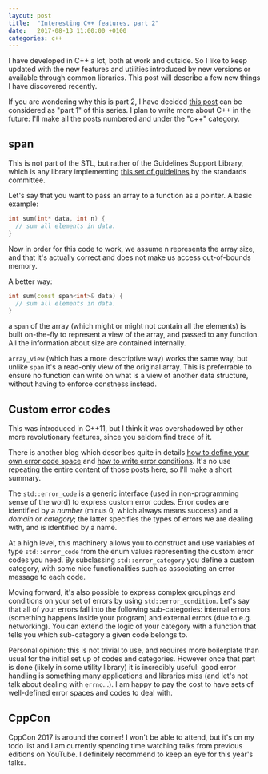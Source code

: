 ```yaml
---
layout: post
title:  "Interesting C++ features, part 2"
date:   2017-08-13 11:00:00 +0100
categories: c++
---
```


I have developed in C++ a lot, both at work and outside. So I like to keep updated with the new features and utilities introduced by
new versions or available through common libraries. This post will describe a few new things I have discovered recently.

If you are wondering why this is part 2, I have decided [this post](https://shainer.github.io/c++/opensource/2016/11/13/cpp-errors.html) can be
considered as "part 1" of this series. I plan to write more about C++ in the future: I'll make all the posts numbered and under the
"c++" category.

## span

This is not part of the STL, but rather of the Guidelines Support Library, which is any library implementing [this set of guidelines](
https://github.com/isocpp/CppCoreGuidelines/blob/master/CppCoreGuidelines.md) by the standards committee.

Let's say that you want to pass an array to a function as a pointer. A basic example:

```cpp
int sum(int* data, int n) {
  // sum all elements in data.
}
```

Now in order for this code to work, we assume n represents the array size, and that it's
actually correct and does not make us access out-of-bounds memory.

A better way:

```cpp
int sum(const span<int>& data) {
  // sum all elements in data.
}
```

a ```span``` of the array (which might or might not contain all the elements) is built on-the-fly to
represent a view of the array, and passed to any function. All the information about size are contained
internally.

```array_view``` (which has a more descriptive way) works the same way, but unlike ```span``` it's a read-only
view of the original array. This is preferrable to ensure no function can write on what is a view of another
data structure, without having to enforce constness instead.

## Custom error codes

This was introduced in C++11, but I think it was overshadowed by other more revolutionary features, since you seldom find
trace of it.

There is another blog which describes quite in details [how to define your own error code space](https://akrzemi1.wordpress.com/2017/07/12/your-own-error-code/) and [how to write error conditions](https://akrzemi1.wordpress.com/2017/08/12/your-own-error-condition/). It's no use repeating
the entire content of those posts here, so I'll make a short summary.

The ```std::error_code``` is a generic interface (used in non-programming sense of the word) to express custom
error codes. Error codes are identified by a _number_ (minus 0, which always means success) and a _domain_ or _category_; the
latter specifies the types of errors we are dealing with, and is identified by a name.

At a high level, this machinery allows you to construct and use variables of type ```std::error_code``` from the enum values representing the
custom error codes you need. By subclassing ```std::error_category``` you define a custom category,
with some nice functionalities such as associating an error message to each code.

Moving forward, it's also possible to express complex groupings and conditions on your set of errors by using ```std::error_condition```.
Let's say that all of your errors fall into the following sub-categories: internal errors (something happens inside your program) and
external errors (due to e.g. networking). You can extend the logic of your category with a function that tells you which sub-category
a given code belongs to.

Personal opinion: this is not trivial to use, and requires more boilerplate than usual for the initial set up of codes and categories.
However once that part is done (likely in some utility library) it is incredibly useful: good error handling is
something many applications and libraries miss (and let's not talk about dealing with ``errno``...). I am happy to pay the cost to
have sets of well-defined error spaces and codes to deal with.

## CppCon

CppCon 2017 is around the corner! I won't be able to attend, but it's on my todo list and I am currently spending time watching
talks from previous editions on YouTube. I definitely recommend to keep an eye for this year's talks.
